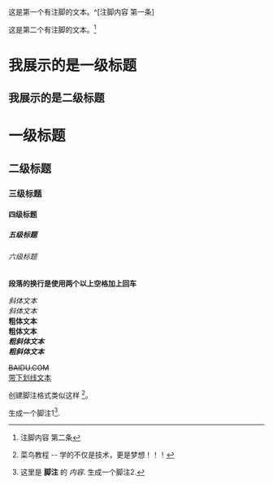 这是第一个有注脚的文本。^[注脚内容 第一条]

这是第二个有注脚的文本。[^2]
[^2]:注脚内容 第二条




我展示的是一级标题
=================

我展示的是二级标题
-----------------

# 一级标题
## 二级标题
### 三级标题
#### 四级标题
##### 五级标题
###### 六级标题



**段落的换行是使用两个以上空格加上回车** 

*斜体文本*  
_斜体文本_   
**粗体文本**    
__粗体文本__  
***粗斜体文本***  
___粗斜体文本___  

~~BAIDU.COM~~  
<u>带下划线文本</u>

创建脚注格式类似这样 [^RUNOOB]。
[^RUNOOB]: 菜鸟教程 -- 学的不仅是技术，更是梦想！！！

生成一个脚注1[^footnote].
  [^footnote]: 这里是 **脚注** 的 *内容*.
生成一个脚注2[^foot].
 [^foot]:这里是**脚注2**的*内容*.